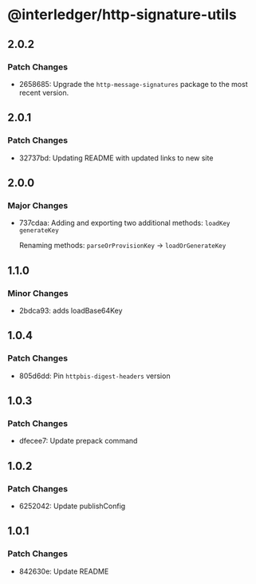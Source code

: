 # @interledger/http-signature-utils

## 2.0.2

### Patch Changes

- 2658685: Upgrade the `http-message-signatures` package to the most recent version.

## 2.0.1

### Patch Changes

- 32737bd: Updating README with updated links to new site

## 2.0.0

### Major Changes

- 737cdaa: Adding and exporting two additional methods: `loadKey` `generateKey`

  Renaming methods: `parseOrProvisionKey` -> `loadOrGenerateKey`

## 1.1.0

### Minor Changes

- 2bdca93: adds loadBase64Key

## 1.0.4

### Patch Changes

- 805d6dd: Pin `httpbis-digest-headers` version

## 1.0.3

### Patch Changes

- dfecee7: Update prepack command

## 1.0.2

### Patch Changes

- 6252042: Update publishConfig

## 1.0.1

### Patch Changes

- 842630e: Update README

